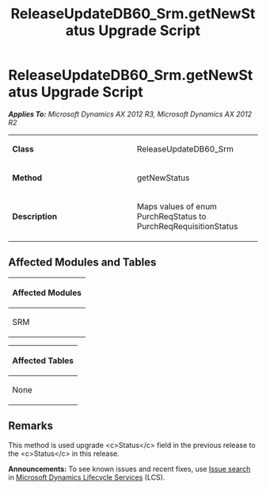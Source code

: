 ﻿---
title: ReleaseUpdateDB60_Srm.getNewStatus Upgrade Script
TOCTitle: ReleaseUpdateDB60_Srm.getNewStatus Upgrade Script
ms:assetid: 9df92453-8479-aad1-a3e1-4097c7a4e4d5
ms:mtpsurl: https://msdn.microsoft.com/en-us/library/JJ736635(v=AX.60)
ms:contentKeyID: 49710076
ms.date: 05/18/2015
mtps_version: v=AX.60
---

# ReleaseUpdateDB60\_Srm.getNewStatus Upgrade Script 


_**Applies To:** Microsoft Dynamics AX 2012 R3, Microsoft Dynamics AX 2012 R2_

<table>
<colgroup>
<col style="width: 50%" />
<col style="width: 50%" />
</colgroup>
<tbody>
<tr class="odd">
<td><p><strong>Class</strong></p></td>
<td><p>ReleaseUpdateDB60_Srm</p></td>
</tr>
<tr class="even">
<td><p><strong>Method</strong></p></td>
<td><p>getNewStatus</p></td>
</tr>
<tr class="odd">
<td><p><strong>Description</strong></p></td>
<td><p>Maps values of enum PurchReqStatus to PurchReqRequisitionStatus</p></td>
</tr>
</tbody>
</table>


## Affected Modules and Tables

<table>
<colgroup>
<col style="width: 100%" />
</colgroup>
<thead>
<tr class="header">
<th><p>Affected Modules</p></th>
</tr>
</thead>
<tbody>
<tr class="odd">
<td><p>SRM</p></td>
</tr>
</tbody>
</table>


<table>
<colgroup>
<col style="width: 100%" />
</colgroup>
<thead>
<tr class="header">
<th><p>Affected Tables</p></th>
</tr>
</thead>
<tbody>
<tr class="odd">
<td><p>None</p></td>
</tr>
</tbody>
</table>


## Remarks

This method is used upgrade \<c\>Status\</c\> field in the previous release to the \<c\>Status\</c\> in this release.

  
**Announcements:** To see known issues and recent fixes, use [Issue search](http://go.microsoft.com/fwlink/?linkid=389258) in [Microsoft Dynamics Lifecycle Services](http://go.microsoft.com/fwlink/?linkid=306505) (LCS).

